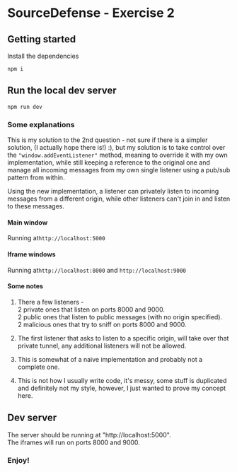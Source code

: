 # SourceDefense - Exercise 2

## Getting started

Install the dependencies

```
npm i
```

## Run the local dev server
```
npm run dev
```

### Some explanations
This is my solution to the 2nd question - not sure if there is a simpler solution, (I actually hope there is!) :), but my solution is to take control over the ```"window.addEventListener"``` method, meaning to override it with my own implementation, while still keeping a reference to the original one and manage all incoming messages from my own single listener using a pub/sub pattern from within.

Using the new implementation, a listener can privately listen to incoming messages from a different origin, while other listeners can't join in and listen to these messages.

#### Main window
Running at```http://localhost:5000```

#### Iframe windows
Running at```http://localhost:8000``` and ```http://localhost:9000```

#### Some notes
1. There a few listeners - \
2 private ones that listen on ports 8000 and 9000. \
2 public ones that listen to public messages (with no origin specified). \
2 malicious ones that try to sniff on ports 8000 and 9000.

2. The first listener that asks to listen to a specific origin, will take over that private tunnel, any additional listeners will not be allowed.

3. This is somewhat of a naive implementation and probably not a complete one.

4. This is not how I usually write code, it's messy, some stuff is duplicated and definitely not my style, however, I just wanted to prove my concept here.

## Dev server
The server should be running at "http://localhost:5000". \
The iframes will run on ports 8000 and 9000.

### Enjoy!